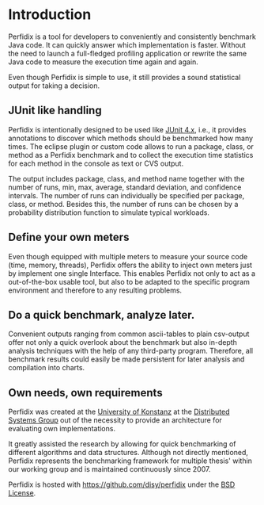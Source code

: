 <!--~
~
~~ Copyright (c) 2011, University of Konstanz, Distributed Systems Group
~~ All rights reserved.
~~
~~ Redistribution and use in source and binary forms, with or without
~~ modification, are permitted provided that the following conditions are met:
~~     * Redistributions of source code must retain the above copyright
~~       notice, this list of conditions and the following disclaimer.
~~     * Redistributions in binary form must reproduce the above copyright
~~       notice, this list of conditions and the following disclaimer in the
~~       documentation and/or other materials provided with the distribution.
~~     * Neither the name of the University of Konstanz nor the
~~       names of its contributors may be used to endorse or promote products
~~       derived from this software without specific prior written permission.
~~
~~ THIS SOFTWARE IS PROVIDED BY THE COPYRIGHT HOLDERS AND CONTRIBUTORS "AS IS" AND
~~ ANY EXPRESS OR IMPLIED WARRANTIES, INCLUDING, BUT NOT LIMITED TO, THE IMPLIED
~~ WARRANTIES OF MERCHANTABILITY AND FITNESS FOR A PARTICULAR PURPOSE ARE
~~ DISCLAIMED. IN NO EVENT SHALL <COPYRIGHT HOLDER> BE LIABLE FOR ANY
~~ DIRECT, INDIRECT, INCIDENTAL, SPECIAL, EXEMPLARY, OR CONSEQUENTIAL DAMAGES
~~ (INCLUDING, BUT NOT LIMITED TO, PROCUREMENT OF SUBSTITUTE GOODS OR SERVICES;
~~ LOSS OF USE, DATA, OR PROFITS; OR BUSINESS INTERRUPTION) HOWEVER CAUSED AND
~~ ON ANY THEORY OF LIABILITY, WHETHER IN CONTRACT, STRICT LIABILITY, OR TORT
~~ (INCLUDING NEGLIGENCE OR OTHERWISE) ARISING IN ANY WAY OUT OF THE USE OF THIS
~~ SOFTWARE, EVEN IF ADVISED OF THE POSSIBILITY OF SUCH DAMAGE.
~~
-->

Introduction
==========

Perfidix is a tool for developers to conveniently and 
consistently benchmark Java code. It can quickly answer which 
implementation is faster. Without the need to launch a full-fledged 
profiling application or rewrite the same Java code to 
measure the execution time again and again.

Even though Perfidix is simple to use, it still provides a sound 
statistical output for taking a decision.

JUnit like handling
----------

Perfidix is intentionally designed to be used like 
[JUnit 4.x](http://www.junit.org/), 
i.e., it provides annotations to discover which methods should be 
benchmarked how many times. The eclipse plugin or custom 
code allows to run a package, class, or method as a Perfidix 
benchmark and to collect the execution time statistics for each 
method in the console as text or CVS output.

The output includes package, class, and method name together 
with the number of runs, min, max, average, standard 
deviation, and confidence intervals. The number of runs 
can individually be specified per package, class, or method. 
Besides this, the number of runs can be chosen by a probability 
distribution function to simulate typical workloads.

Define your own meters
----------

Even though equipped with multiple meters to measure your source code (time, memory, threads),
Perfidix offers the ability to inject own meters just by implement one single Interface.
This enables Perfidix not only to act as a out-of-the-box usable tool, but also to be adapted to
the specific program environment and therefore to any resulting problems. 

Do a quick benchmark, analyze later.
----------

Convenient outputs ranging from common ascii-tables to plain csv-output offer not only a quick
overlook about the benchmark but also in-depth analysis techniques with the help of any third-party
program. Therefore, all benchmark results could easily be made persistent for later analysis and 
compilation into charts. 

Own needs, own requirements
----------

Perfidix was created at the [University of Konstanz](http://www.uni-konstanz.de/) at the [Distributed Systems Group](http://www.disy.uni-konstanz.de) out of the necessity to provide an architecture for evaluating own implementations. 

It greatly assisted the research by allowing for quick benchmarking of different algorithms and data structures. 
Although not directly mentioned, Perfidix represents the benchmarking framework for multiple thesis' within
our working group and is maintained continuously since 2007.

Perfidix is hosted with https://github.com/disy/perfidix under the [BSD License](http://www.opensource.org/licenses/BSD-3-Clause).

